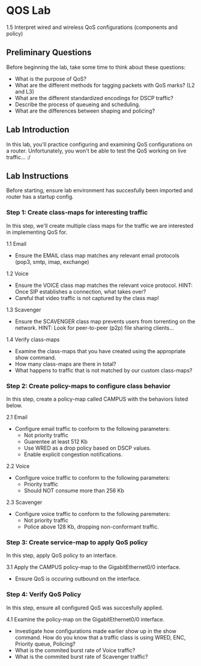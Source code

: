 # QOS Lab
1.5 Interpret wired and wireless QoS configurations (components and policy)

## Preliminary Questions
Before beginning the lab, take some time to think about these questions:
- What is the purpose of QoS?
- What are the different methods for tagging packets with QoS marks? (L2 and L3)
- What are the different standardized encodings for DSCP traffic?
- Describe the process of queueing and scheduling.
- What are the differences between shaping and policing?


## Lab Introduction
In this lab, you'll practice configuring and examining QoS configurations on a router. Unfortunately, you won't be able to test the QoS working on live traffic... :/

## Lab Instructions
Before starting, ensure lab environment has succesfully been imported and router has a startup config. 

### Step 1: Create class-maps for interesting traffic
In this step, we'll create multiple class maps for the traffic we are interested in implementing QoS for.

1.1 Email
  - Ensure the EMAIL class map matches any relevant email protocols (pop3, smtp, imap, exchange)

1.2 Voice
  - Ensure the VOICE class map matches the relevant voice protocol. HINT: Once SIP establishes a connection, what takes over?
  - Careful that video traffic is not captured by the class map!

1.3 Scavenger
  - Ensure the SCAVENGER class map prevents users from torrenting on the network. HINT: Look for peer-to-peer (p2p) file sharing clients...

1.4 Verify class-maps
  - Examine the class-maps that you have created using the appropriate show command.
  - How many class-maps are there in total?
  - What happens to traffic that is not matched by our custom class-maps?

### Step 2: Create policy-maps to configure class behavior
In this step, create a policy-map called CAMPUS with the behaviors listed below.

2.1 Email
  - Configure email traffic to conform to the following parameters:
    - Not priority traffic
    - Guarentee at least 512 Kb
    - Use WRED as a drop policy based on DSCP values.
    - Enable explicit congestion notifications.
   
2.2 Voice
  - Configure voice traffic to conform to the following parameters:
    - Priority traffic
    - Should NOT consume more than 256 Kb

2.3 Scavenger
  - Configure voice traffic to conform to the following paremeters:
    - Not priority traffic
    - Police above 128 Kb, dropping non-conformant traffic.
   
  
### Step 3: Create service-map to apply QoS policy
In this step, apply QoS policy to an interface.

3.1 Apply the CAMPUS policy-map to the GigabitEthernet0/0 interface.
  - Ensure QoS is occuring outbound on the interface.

### Step 4: Verify QoS Policy
In this step, ensure all configured QoS was succesfully applied.

4.1 Examine the policy-map on the GigabitEthernet0/0 interface.
  - Investigate how configurations made earlier show up in the show command. How do you know that a traffic class is using WRED, ENC, Priority queue, Policing?
  - What is the commited burst rate of Voice traffic?
  - What is the commited burst rate of Scavenger traffic?
